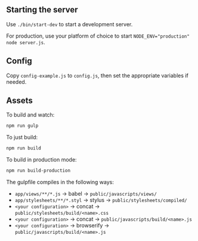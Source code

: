 ## Starting the server

Use `./bin/start-dev` to start a development server.

For production, use your platform of choice to start
`NODE_ENV="production" node server.js`.

## Config

Copy `config-example.js` to `config.js`, then set the appropriate
variables if needed.

## Assets

To build and watch:

```bash
npm run gulp
```

To just build:

```bash
npm run build
```

To build in production mode:

```bash
npm run build-production
```

The gulpfile compiles in the following ways:

* `app/views/**/*.js` -> babel -> `public/javascripts/views/`
* `app/stylesheets/**/*.styl` -> stylus -> `public/stylesheets/compiled/`
* `<your configuration>` -> concat -> `public/stylesheets/build/<name>.css`
* `<your configuration>` -> concat -> `public/javascripts/build/<name>.js`
* `<your configuration>` -> browserify -> `public/javascripts/build/<name>.js`
